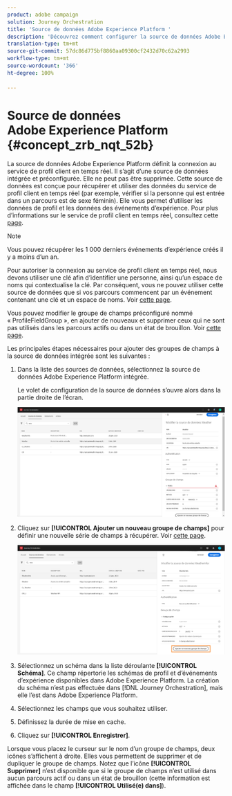 ```yaml
---
product: adobe campaign
solution: Journey Orchestration
title: 'Source de données Adobe Experience Platform '
description: 'Découvrez comment configurer la source de données Adobe Experience Platform '
translation-type: tm+mt
source-git-commit: 57dc86d775bf8860aa09300cf2432d70c62a2993
workflow-type: tm+mt
source-wordcount: '366'
ht-degree: 100%

---
```



# Source de données Adobe Experience Platform {#concept_zrb_nqt_52b}

La source de données Adobe Experience Platform définit la connexion au service de profil client en temps réel. Il s’agit d’une source de données intégrée et préconfigurée. Elle ne peut pas être supprimée. Cette source de données est conçue pour récupérer et utiliser des données du service de profil client en temps réel (par exemple, vérifier si la personne qui est entrée dans un parcours est de sexe féminin). Elle vous permet d’utiliser les données de profil et les données des événements d’expérience. Pour plus d’informations sur le service de profil client en temps réel, consultez cette [page](https://docs.adobe.com/content/help/fr-FR/experience-platform/profile/home.html).

>[!NOTE]
>
>Vous pouvez récupérer les 1 000 derniers événements d’expérience créés il y a moins d’un an.

Pour autoriser la connexion au service de profil client en temps réel, nous devons utiliser une clé afin d’identifier une personne, ainsi qu’un espace de noms qui contextualise la clé. Par conséquent, vous ne pouvez utiliser cette source de données que si vos parcours commencent par un événement contenant une clé et un espace de noms. Voir [cette page](../building-journeys/journey.md).

Vous pouvez modifier le groupe de champs préconfiguré nommé « ProfileFieldGroup », en ajouter de nouveaux et supprimer ceux qui ne sont pas utilisés dans les parcours actifs ou dans un état de brouillon. Voir [cette page](../datasource/field-groups.md).

Les principales étapes nécessaires pour ajouter des groupes de champs à la source de données intégrée sont les suivantes :

1. Dans la liste des sources de données, sélectionnez la source de données Adobe Experience Platform intégrée.

   Le volet de configuration de la source de données s’ouvre alors dans la partie droite de l’écran.

   ![](../assets/journey23.png)

1. Cliquez sur **[!UICONTROL Ajouter un nouveau groupe de champs]** pour définir une nouvelle série de champs à récupérer. Voir [cette page](../datasource/field-groups.md).

   ![](../assets/journey24.png)

1. Sélectionnez un schéma dans la liste déroulante **[!UICONTROL Schéma]**. Ce champ répertorie les schémas de profil et d’événements d’expérience disponibles dans Adobe Experience Platform. La création du schéma n’est pas effectuée dans [!DNL Journey Orchestration], mais elle l’est dans Adobe Experience Platform.
1. Sélectionnez les champs que vous souhaitez utiliser.
1. Définissez la durée de mise en cache.
1. Cliquez sur **[!UICONTROL Enregistrer]**.

Lorsque vous placez le curseur sur le nom d’un groupe de champs, deux icônes s’affichent à droite. Elles vous permettent de supprimer et de dupliquer le groupe de champs. Notez que l’icône **[!UICONTROL Supprimer]** n’est disponible que si le groupe de champs n’est utilisé dans aucun parcours actif ou dans un état de brouillon (cette information est affichée dans le champ **[!UICONTROL Utilisé(e) dans]**).
